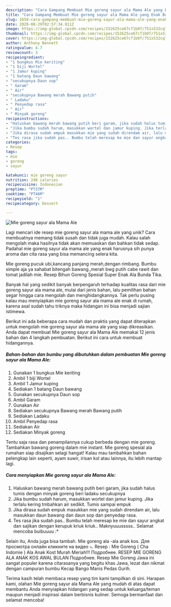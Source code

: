 ```yaml
---
description: "Cara Gampang Membuat Mie goreng sayur ala Mama Ale yang Enak Banget"
title: "Cara Gampang Membuat Mie goreng sayur ala Mama Ale yang Enak Banget"
slug: 1658-cara-gampang-membuat-mie-goreng-sayur-ala-mama-ale-yang-enak-banget
date: 2020-08-29T02:57:34.011Z
image: https://img-global.cpcdn.com/recipes/152625ce67cf1b0f/751x532cq70/mie-goreng-sayur-ala-mama-ale-foto-resep-utama.jpg
thumbnail: https://img-global.cpcdn.com/recipes/152625ce67cf1b0f/751x532cq70/mie-goreng-sayur-ala-mama-ale-foto-resep-utama.jpg
cover: https://img-global.cpcdn.com/recipes/152625ce67cf1b0f/751x532cq70/mie-goreng-sayur-ala-mama-ale-foto-resep-utama.jpg
author: Anthony Bennett
ratingvalue: 4.7
reviewcount: 3
recipeingredient:
- "1 bungkus Mie keriting"
- "1 biji Wortel"
- "1 Jamur kuping"
- "1 batang Daun bawang"
- "secukupnya Daun sop"
- " Garam"
- " Air"
- "secukupnya Bawang merah Bawang putih"
- " Ladaku"
- " Penyedap rasa"
- " Air"
- " Minyak goreng"
recipeinstructions:
- "Haluskan bawang merah bawang putih beri garam, jika sudah halus tumis dengan minyak goreng beri ladaku secukupnya"
- "Jika bumbu sudah harum, masukkan wortel dan jamur kuping. Jika terlalu kering tmbahkan air sedikit. Tumis sampai empuk"
- "Jika dirasa sudah empuk masukkan mie yang sudah direndam air, lalu masukkan daun bawang dan daun sop dan penyedap rasa."
- "Tes rasa jika sudah pas.. Bumbu telah meresap ke mie dan sayur angkat dan sajikan dengan kerupuk kriuk kriuk.. Maknyuuusssss.. Selamat mencoba buibuuuu :*"
categories:
- Resep
tags:
- mie
- goreng
- sayur

katakunci: mie goreng sayur 
nutrition: 248 calories
recipecuisine: Indonesian
preptime: "PT37M"
cooktime: "PT46M"
recipeyield: "1"
recipecategory: Dessert

---
```



![Mie goreng sayur ala Mama Ale](https://img-global.cpcdn.com/recipes/152625ce67cf1b0f/751x532cq70/mie-goreng-sayur-ala-mama-ale-foto-resep-utama.jpg)

Lagi mencari ide resep mie goreng sayur ala mama ale yang unik? Cara membuatnya memang tidak susah dan tidak juga mudah. Kalau salah mengolah maka hasilnya tidak akan memuaskan dan bahkan tidak sedap. Padahal mie goreng sayur ala mama ale yang enak harusnya sih punya aroma dan cita rasa yang bisa memancing selera kita.

Mie goreng pucuk ubi,kancang panjang merah,dengan rimbang. Bumbu simple aja ya sahabat bitengah bawang.,merah bwg putih cabe rawit dan tomat jadilah mie. Resep Bihun Goreng Spesial Super Enak Ala Bunda Tika.

Banyak hal yang sedikit banyak berpengaruh terhadap kualitas rasa dari mie goreng sayur ala mama ale, mulai dari jenis bahan, lalu pemilihan bahan segar hingga cara mengolah dan menghidangkannya. Tak perlu pusing kalau mau menyiapkan mie goreng sayur ala mama ale enak di rumah, karena asal sudah tahu triknya maka hidangan ini bisa menjadi sajian istimewa.


Berikut ini ada beberapa cara mudah dan praktis yang dapat diterapkan untuk mengolah mie goreng sayur ala mama ale yang siap dikreasikan. Anda dapat membuat Mie goreng sayur ala Mama Ale memakai 12 jenis bahan dan 4 langkah pembuatan. Berikut ini cara untuk membuat hidangannya.

<!--inarticleads1-->

##### Bahan-bahan dan bumbu yang dibutuhkan dalam pembuatan Mie goreng sayur ala Mama Ale:

1. Gunakan 1 bungkus Mie keriting
1. Ambil 1 biji Wortel
1. Ambil 1 Jamur kuping
1. Sediakan 1 batang Daun bawang
1. Gunakan secukupnya Daun sop
1. Ambil  Garam
1. Gunakan  Air
1. Sediakan secukupnya Bawang merah Bawang putih
1. Sediakan  Ladaku
1. Ambil  Penyedap rasa
1. Sediakan  Air
1. Sediakan  Minyak goreng


Tentu saja rasa dan penampilannya cukup berbeda dengan mie goreng. Tambahkan bawang goreng dalam mie instant. Mie goreng spesial ala rumahan siap disajikan selagi hangat! Kalau mau tambahkan bahan pelengkap lain seperti, ayam suwir, irisan kol atau lainnya, itu lebih mantap lagi. 

<!--inarticleads2-->

##### Cara menyiapkan Mie goreng sayur ala Mama Ale:

1. Haluskan bawang merah bawang putih beri garam, jika sudah halus tumis dengan minyak goreng beri ladaku secukupnya
1. Jika bumbu sudah harum, masukkan wortel dan jamur kuping. Jika terlalu kering tmbahkan air sedikit. Tumis sampai empuk
1. Jika dirasa sudah empuk masukkan mie yang sudah direndam air, lalu masukkan daun bawang dan daun sop dan penyedap rasa.
1. Tes rasa jika sudah pas.. Bumbu telah meresap ke mie dan sayur angkat dan sajikan dengan kerupuk kriuk kriuk.. Maknyuuusssss.. Selamat mencoba buibuuuu :*


Selain itu, Anda juga bisa tambah. Mie goreng ala -ala anak kos. Для просмотра онлайн кликните на видео ⤵. Resep : Mie Goreng ( Cha Indomie ) Ala Anak Kost Murah Meriah!!! Подробнее. RESEP MIE GORENG ALA ANAK KOS AWAL BULAN Подробнее. Resep Mie Goreng Jawa ini sangat populer karena citarasanya yang begitu khas Jawa, lezat dan nikmat dengan campuran bumbu Kecap Bango Manis Pedas Gurih. 

Terima kasih telah membaca resep yang tim kami tampilkan di sini. Harapan kami, olahan Mie goreng sayur ala Mama Ale yang mudah di atas dapat membantu Anda menyiapkan hidangan yang sedap untuk keluarga/teman maupun menjadi inspirasi dalam berbisnis kuliner. Semoga bermanfaat dan selamat mencoba!
